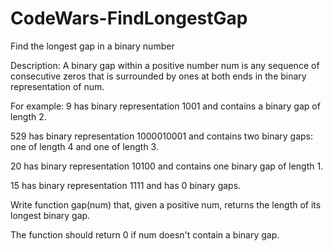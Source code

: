 # CodeWars-FindLongestGap
Find the longest gap in a binary number

Description:
A binary gap within a positive number num is any sequence of consecutive zeros that is surrounded by ones at both ends in the binary representation of num.

For example:
9 has binary representation 1001 and contains a binary gap of length 2.

529 has binary representation 1000010001 and contains two binary gaps: one of length 4 and one of length 3.

20 has binary representation 10100 and contains one binary gap of length 1.

15 has binary representation 1111 and has 0 binary gaps.

Write function gap(num) that, given a positive num, returns the length of its longest binary gap.

The function should return 0 if num doesn't contain a binary gap.
